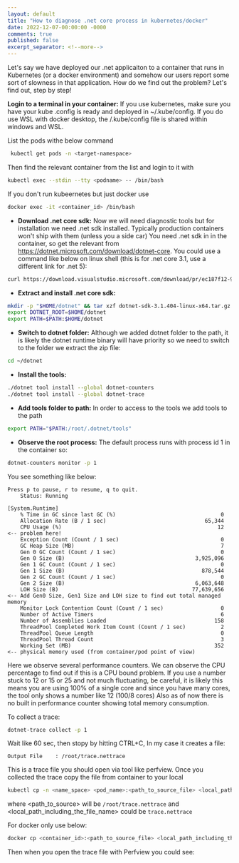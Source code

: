 ```yaml
---
layout: default
title: "How to diagnose .net core process in kubernetes/docker"
date: 2022-12-07-00:00:00 -0000
comments: true
published: false
excerpt_separator: <!--more-->
---
```


Let's say we have deployed our .net applicaiton to a container that runs in Kubernetes (or a docker environment) and somehow our users report some sort of slowness in that application. How do we find out the problem? Let's find out, step by step!

**Login to a terminal in your container:** If you use kubernetes, make sure you have your kube .config is ready and deployed in ~/.kube/config. If you do use WSL with docker desktop, the /.kube/config file is shared within windows and WSL. 

List the pods withe below command
```bash
 kubectl get pods -n <target-namespace>
 ```
Then find the relevant container from the list and login to it with
```bash
kubectl exec --stdin --tty <podname> -- /bin/bash
```

If you don't run kubeernetes but just docker use

```bash
docker exec -it <container_id> /bin/bash
```

* **Download .net core sdk:** Now we will need diagnostic tools but for installation we need .net sdk installed. Typically production containers won't ship with them (unless you a side car)  You need .net sdk in in the container, so get the relevant from https://dotnet.microsoft.com/download/dotnet-core. 
You could use a command like below on linux shell (this is for .net core 3.1, use a different link for .net 5):
```bash
curl https://download.visualstudio.microsoft.com/download/pr/ec187f12-929e-4aa7-8abc-2f52e147af1d/56b0dbb5da1c191bff2c271fcd6e6394/dotnet-sdk-3.1.404-linux-x64.tar.gz --output dotnet-sdk-3.1.404-linux-x64.tar.gz
```
* **Extract and install .net core sdk:**
```bash
mkdir -p "$HOME/dotnet" && tar xzf dotnet-sdk-3.1.404-linux-x64.tar.gz -C "$HOME/dotnet"
export DOTNET_ROOT=$HOME/dotnet
export PATH=$PATH:$HOME/dotnet
```
* **Switch to dotnet folder:**
Although we added dotnet folder to the path, it is likely the dotnet runtime binary will have priority so we need to switch to the folder we extract the zip file:
```bash
cd ~/dotnet
```
* **Install the tools:**
```bash
./dotnet tool install --global dotnet-counters
./dotnet tool install --global dotnet-trace
```
* **Add tools folder to path:**
In order to access to the tools we add tools to the path
```bash
export PATH="$PATH:/root/.dotnet/tools"
```

* **Observe the root process:**
The default process runs with process id 1 in the container so:
```bash
dotnet-counters monitor -p 1
```
You see something like below:
```
Press p to pause, r to resume, q to quit.
    Status: Running

[System.Runtime]
    % Time in GC since last GC (%)                                 0
    Allocation Rate (B / 1 sec)                               65,344
    CPU Usage (%)                                                 12 <-- problem here!
    Exception Count (Count / 1 sec)                                0 
    GC Heap Size (MB)                                              7
    Gen 0 GC Count (Count / 1 sec)                                 0
    Gen 0 Size (B)                                         3,925,096
    Gen 1 GC Count (Count / 1 sec)                                 0
    Gen 1 Size (B)                                           878,544
    Gen 2 GC Count (Count / 1 sec)                                 0
    Gen 2 Size (B)                                         6,063,648
    LOH Size (B)                                          77,639,656 <-- Add Gen0 Size, Gen1 Size and LOH size to find out total managed memory
    Monitor Lock Contention Count (Count / 1 sec)                  0
    Number of Active Timers                                        6
    Number of Assemblies Loaded                                  158
    ThreadPool Completed Work Item Count (Count / 1 sec)           2
    ThreadPool Queue Length                                        0
    ThreadPool Thread Count                                        3
    Working Set (MB)                                             352 <-- physical memory used (from container/pod point of view)
 ```
Here we observe several performance counters. We can observe the CPU percentage to find out if this is a CPU bound problem. If you use a number stuck to 12 or 15 or 25 and not much fluctuating, be careful, it is likely this means you are using 100% of a single core and since you have many cores, the tool only shows a number like 12 (100/8 cores) Also as of now there is no built in performance counter showing total memory consumption.

To collect a trace:
```bash
dotnet-trace collect -p 1
```

Wait like 60 sec, then stopy by hitting CTRL+C, In my case it creates a file:
```
Output File    : /root/trace.nettrace
```
This is a trace file you should open via tool like perfview.
Once you collected the trace copy the file from container to your local
```bash
kubectl cp -n <name_space> <pod_name>:<path_to_source_file> <local_path_including_the_file_name>
```
where <path_to_source> will be `/root/trace.nettrace` and <local_path_including_the_file_name> could be `trace.nettrace`

For docker only use below:

```bash
docker cp <container_id>:<path_to_source_file> <local_path_including_the_file_name>
```

Then when you open the trace file with Perfview you could see:



